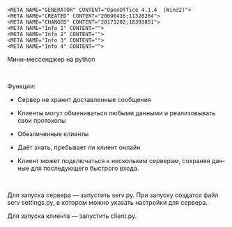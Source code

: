 <!DOCTYPE HTML PUBLIC "-//W3C//DTD HTML 4.0 Transitional//EN">
<HTML>
<HEAD>
	<META HTTP-EQUIV="CONTENT-TYPE" CONTENT="text/html; charset=windows-1252">
	
	<META NAME="GENERATOR" CONTENT="OpenOffice 4.1.4  (Win32)">
	<META NAME="CREATED" CONTENT="20090416;11320264">
	<META NAME="CHANGED" CONTENT="20171202;18393851">
	<META NAME="Info 1" CONTENT="">
	<META NAME="Info 2" CONTENT="">
	<META NAME="Info 3" CONTENT="">
	<META NAME="Info 4" CONTENT="">

</HEAD>
<BODY LANG="de-DE" LINK="#000080" VLINK="#800000" DIR="LTR">
<P LANG="ru-RU" STYLE="margin-bottom: 0in">&#1052;&#1080;&#1085;&#1080;-&#1084;&#1077;&#1089;&#1089;&#1077;&#1085;&#1076;&#1078;&#1077;&#1088;
&#1085;&#1072; <SPAN LANG="en-US">python</SPAN></P>
<P LANG="ru-RU" STYLE="margin-bottom: 0in"><BR>
</P>
<P LANG="ru-RU" STYLE="margin-bottom: 0in">&#1060;&#1091;&#1085;&#1082;&#1094;&#1080;&#1080;:</P>
<UL>
	<LI><P LANG="ru-RU" STYLE="margin-bottom: 0in">&#1057;&#1077;&#1088;&#1074;&#1077;&#1088;
	&#1085;&#1077; &#1093;&#1088;&#1072;&#1085;&#1080;&#1090;
	&#1076;&#1086;&#1089;&#1090;&#1072;&#1074;&#1083;&#1077;&#1085;&#1085;&#1099;&#1077;
	&#1089;&#1086;&#1086;&#1073;&#1097;&#1077;&#1085;&#1080;&#1103;</P>
	<LI><P LANG="ru-RU" STYLE="margin-bottom: 0in">&#1050;&#1083;&#1080;&#1077;&#1085;&#1090;&#1099;
	&#1084;&#1086;&#1075;&#1091;&#1090; &#1086;&#1073;&#1084;&#1077;&#1085;&#1080;&#1074;&#1072;&#1090;&#1100;&#1089;&#1103;
	&#1083;&#1102;&#1073;&#1099;&#1084;&#1080; &#1076;&#1072;&#1085;&#1085;&#1099;&#1084;&#1080;
	&#1080; &#1088;&#1077;&#1072;&#1083;&#1080;&#1079;&#1086;&#1074;&#1099;&#1074;&#1072;&#1090;&#1100;
	&#1089;&#1074;&#1086;&#1080; &#1087;&#1088;&#1086;&#1090;&#1086;&#1082;&#1086;&#1083;&#1099;</P>
	<LI><P LANG="ru-RU" STYLE="margin-bottom: 0in">&#1054;&#1073;&#1077;&#1079;&#1083;&#1080;&#1095;&#1077;&#1085;&#1085;&#1099;&#1077;
	&#1082;&#1083;&#1080;&#1077;&#1085;&#1090;&#1099;</P>
	<LI><P LANG="ru-RU" STYLE="margin-bottom: 0in">&#1044;&#1072;&#1105;&#1090;
	&#1079;&#1085;&#1072;&#1090;&#1100;, &#1087;&#1088;&#1077;&#1073;&#1099;&#1074;&#1072;&#1077;&#1090;
	&#1083;&#1080; &#1082;&#1083;&#1080;&#1077;&#1085;&#1090; &#1086;&#1085;&#1083;&#1072;&#1081;&#1085;</P>
	<LI><P LANG="ru-RU" STYLE="margin-bottom: 0in">&#1050;&#1083;&#1080;&#1077;&#1085;&#1090;
	&#1084;&#1086;&#1078;&#1077;&#1090; &#1087;&#1086;&#1076;&#1082;&#1083;&#1102;&#1095;&#1072;&#1090;&#1100;&#1089;&#1103;
	&#1082; &#1085;&#1077;&#1089;&#1082;&#1086;&#1083;&#1100;&#1082;&#1080;&#1084;
	&#1089;&#1077;&#1088;&#1074;&#1077;&#1088;&#1072;&#1084;, &#1089;&#1086;&#1093;&#1088;&#1072;&#1085;&#1103;&#1103;
	&#1076;&#1072;&#1085;&#1085;&#1099;&#1077; &#1076;&#1083;&#1103;
	&#1087;&#1086;&#1089;&#1083;&#1077;&#1076;&#1091;&#1102;&#1097;&#1077;&#1075;&#1086;
	&#1073;&#1099;&#1089;&#1090;&#1088;&#1086;&#1075;&#1086; &#1074;&#1093;&#1086;&#1076;&#1072;.</P>
</UL>
<P LANG="ru-RU" STYLE="margin-bottom: 0in"><BR>
</P>
<P LANG="ru-RU" STYLE="margin-bottom: 0in">	&#1044;&#1083;&#1103;
&#1079;&#1072;&#1087;&#1091;&#1089;&#1082;&#1072; &#1089;&#1077;&#1088;&#1074;&#1077;&#1088;&#1072;
&mdash; &#1079;&#1072;&#1087;&#1091;&#1089;&#1090;&#1080;&#1090;&#1100;
<SPAN LANG="en-US">serv.py. </SPAN>&#1055;&#1088;&#1080; &#1079;&#1072;&#1087;&#1091;&#1089;&#1082;&#1091;
&#1089;&#1086;&#1079;&#1076;&#1072;&#1090;&#1089;&#1103; &#1092;&#1072;&#1081;&#1083;
<SPAN LANG="en-US">serv settings.py, </SPAN>&#1074; &#1082;&#1086;&#1090;&#1086;&#1088;&#1086;&#1084;
&#1084;&#1086;&#1078;&#1085;&#1086; &#1091;&#1082;&#1072;&#1079;&#1072;&#1090;&#1100;
&#1085;&#1072;&#1089;&#1090;&#1088;&#1086;&#1081;&#1082;&#1080; &#1076;&#1083;&#1103;
&#1089;&#1077;&#1088;&#1074;&#1077;&#1088;&#1072;.<BR>	</P>
<P LANG="ru-RU" STYLE="margin-bottom: 0in">	&#1044;&#1083;&#1103;
&#1079;&#1072;&#1087;&#1091;&#1089;&#1082;&#1072; &#1082;&#1083;&#1080;&#1077;&#1085;&#1090;&#1072;
&mdash; &#1079;&#1072;&#1087;&#1091;&#1089;&#1090;&#1080;&#1090;&#1100;
<SPAN LANG="en-US">client.py.</SPAN></P>
</BODY>
</HTML>
